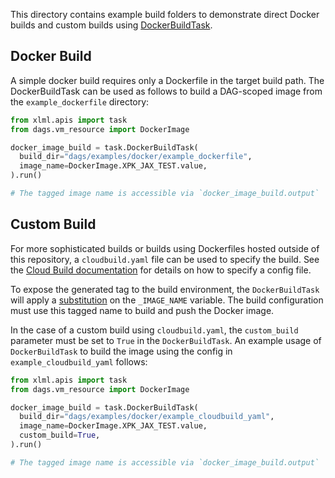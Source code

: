 This directory contains example build folders to demonstrate direct Docker
builds and custom builds using [DockerBuildTask](/xlml/apis/task.py#L45).

## Docker Build

A simple docker build requires only a Dockerfile in the target build path. The
DockerBuildTask can be used as follows to build a DAG-scoped image from the
`example_dockerfile` directory:

```python
from xlml.apis import task
from dags.vm_resource import DockerImage

docker_image_build = task.DockerBuildTask(
  build_dir="dags/examples/docker/example_dockerfile",
  image_name=DockerImage.XPK_JAX_TEST.value,
).run()

# The tagged image name is accessible via `docker_image_build.output`
```

## Custom Build

For more sophisticated builds or builds using Dockerfiles hosted outside of this
repository, a `cloudbuild.yaml` file can be used to specify the build. See the
[Cloud Build documentation](https://cloud.google.com/build/docs/build-config-file-schema)
for details on how to specify a config file.

To expose the generated tag to the build environment, the `DockerBuildTask` will
apply a
[substitution](https://cloud.google.com/build/docs/configuring-builds/substitute-variable-values)
on the `_IMAGE_NAME` variable. The build configuration must use this tagged name
to build and push the Docker image.

In the case of a custom build using `cloudbuild.yaml`, the `custom_build`
parameter must be set to `True` in the `DockerBuildTask`. An example usage of
`DockerBuildTask` to build the image using the config in
`example_cloudbuild_yaml` follows:

```python
from xlml.apis import task
from dags.vm_resource import DockerImage

docker_image_build = task.DockerBuildTask(
  build_dir="dags/examples/docker/example_cloudbuild_yaml",
  image_name=DockerImage.XPK_JAX_TEST.value,
  custom_build=True,
).run()

# The tagged image name is accessible via `docker_image_build.output`
```
